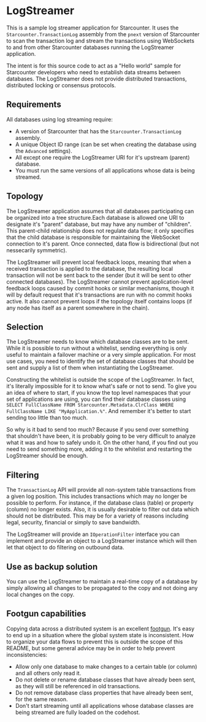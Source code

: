 # LogStreamer

This is a sample log streamer application for Starcounter. It uses the `Starcounter.TransactionLog` assembly from the `pnext` version of Starcounter to scan the transaction log and stream the transactions using WebSockets to and from other Starcounter databases running the LogStreamer application.

The intent is for this source code to act as a "Hello world" sample for Starcounter developers who need to establish data streams between databases. The LogStreamer does not provide distributed transactions, distributed locking or consensus protocols.

## Requirements

All databases using log streaming require:
* A version of Starcounter that has the `Starcounter.TransactionLog` assembly.
* A unique Object ID range (can be set when creating the database using the `Advanced` settings).
* All except one require the LogStreamer URI for it's upstream (parent) database.
* You must run the same versions of all applications whose data is being streamed.

## Topology

The LogStreamer application assumes that all databases participating can be organized into a tree structure.Each database is allowed one URI to designate it's "parent" database, but may have any number of "children". This parent-child relationship does not regulate data flow; it only specifies that the child database is responsible for maintaining the WebSocket connection to it's parent. Once connected, data flow is bidirectional (but not nessecarily symmetric).

The LogStreamer will prevent local feedback loops, meaning that when a received transaction is applied to the database, the resulting local transaction will not be sent back to the sender (but it will be sent to other connected databases). The LogStreamer cannot prevent application-level feedback loops caused by commit hooks or similar mechanisms, though it will by default request that it's transactions are run with no commit hooks active. It also cannot prevent loops if the topology itself contains loops (if any node has itself as a parent somewhere in the chain).

## Selection

The LogStreamer needs to know which database classes are to be sent. While it is possible to run without a whitelist, sending everything is only useful to maintain a failover machine or a very simple application. For most use cases, you need to identify the set of database classes that should be sent and supply a list of them when instantiating the LogStreamer.

Constructing the whitelist is outside the scope of the LogStreamer. In fact, it's literally impossible for it to know what's safe or not to send. To give you an idea of where to start, if you know the top level namespaces that your set of applications are using, you can find their database classes using `SELECT FullClassName FROM Starcounter.Metadata.ClrClass WHERE FullClassName LIKE "MyApplication.%"`. And remember it's better to start sending too little than too much.

So why is it bad to send too much? Because if you send over something that shouldn't have been, it is probably going to be very difficult to analyze what it was and how to safely undo it. On the other hand, if you find out you need to send something more, adding it to the whitelist and restarting the LogStreamer should be enough.

## Filtering

The `TransactionLog` API will provide all non-system table transactions from a given log position. This includes transactions which may no longer be possible to perform. For instance, if the database class (table) or property (column) no longer exists. Also, it is usually desirable to filter out data which should not be distributed. This may be for a variety of reasons including legal, security, financial or simply to save bandwidth.

The LogStreamer will provide an `IOperationFilter` interface you can implement and provide an object to a LogStreamer instance which will then let that object to do filtering on outbound data.

## Use as backup solution

You can use the LogStreamer to maintain a real-time copy of a database by simply allowing all changes to be propagated to the copy and not doing any local changes on the copy.

## Footgun capabilities

Copying data across a distributed system is an excellent [footgun](http://www.urbandictionary.com/define.php?term=footgun). It's easy to end up in a situation where the global system state is inconsistent. How to organize your data flows to prevent this is outside the scope of this README, but some general advice may be in order to help prevent inconsistencies:
* Allow only one database to make changes to a certain table (or column) and all others only read it.
* Do not delete or rename database classes that have already been sent, as they will still be referenced in old transactions.
* Do not remove database class properties that have already been sent, for the same reason.
* Don't start streaming until all applications whose database classes are being streamed are fully loaded on the codehost.

